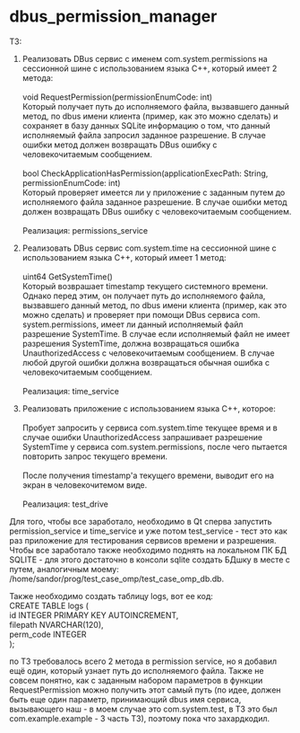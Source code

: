 # dbus_permission_manager

ТЗ:
1. Реализовать DBus сервис с именем com.system.permissions на сессионной шине с использованием языка C++, который имеет 2
метода: <br /> <br />
void RequestPermission(permissionEnumCode: int) <br />
Который получает путь до исполняемого файла, вызвавшего данный метод, по dbus имени клиента (пример, как это можно
сделать) и сохраняет в базу данных SQLite информацию о том, что данный исполняемый файла запросил заданное
разрешение. В случае ошибки метод должен возвращать DBus ошибку с человекочитаемым сообщением. <br /> <br />
bool CheckApplicationHasPermission(applicationExecPath: String, permissionEnumCode: int) <br />
Который проверяет имеется ли у приложение с заданным путем до исполняемого файла заданное разрешение. В случае
ошибки метод должен возвращать DBus ошибку с человекочитаемым сообщением. <br /> <br />
Реализация: permissions_service

2. Реализовать DBus сервис com.system.time на сессионной шине с использованием языка C++, который имеет 1 метод: <br /> <br />
uint64 GetSystemTime() <br />
Который возврашает timestamp текущего системного времени. Однако перед этим, он получает путь до исполняемого файла,
вызвавшего данный метод, по dbus имени клиента (пример, как это можно сделать) и проверяет при помощи DBus сервиса com.
system.permissions, имеет ли данный исполняемый файл разрешение SystemTime. В случае если исполняемый файл не
имеет разрешения SystemTime, должна возвращаться ошибка UnauthorizedAccess с человекочитаемым сообщением. В
случае любой другой ошибки должна возвращаться обычная ошибка с человекочитаемым сообщением. <br /> <br />
Реализация: time_service

3. Реализовать приложение с использованием языка C++, которое: <br /> <br />
Пробует запросить у сервиса com.system.time текущее время и в случае ошибки UnauthorizedAccess запрашивает
разрешение SystemTime у сервиса com.system.permissions, после чего пытается повторить запрос текущего времени. <br /> <br />
После получения timestamp'a текущего времени, выводит его на экран в человекочитемом виде. <br /> <br />
Реализация: test_drive

Для того, чтобы все заработало, необходимо в Qt сперва запустить permission_service и time_service и уже потом test_service - тест это как раз приложение для тестирования сервисов времени и разрешения.
Чтобы все заработало также необходимо поднять на локальном ПК БД SQLITE - для этого достаточно в консоли sqlite создать БДшку в месте с путем, аналогичным моему:  /home/sandor/prog/test_case_omp/test_case_omp_db.db.

Также необходимо создать таблицу logs, вот ее код: <br />
CREATE TABLE logs ( <br />
    id INTEGER PRIMARY KEY AUTOINCREMENT, <br /> 
    filepath NVARCHAR(120), <br />
    perm_code INTEGER <br />
); <br />

по ТЗ требовалось всего 2 метода в permission service, но я добавил ещё один, который узнает путь до исполняемого файла. Также не совсем понятно, как с заданным набором параметров в функции RequestPermission можно получить этот самый путь (по идее, должен быть еще один параметр, принимающий dbus имя сервиса, вызывающего наш - в моем случае это com.system.test, в ТЗ это был com.example.example - 3 часть ТЗ), поэтому пока что захардкодил.
